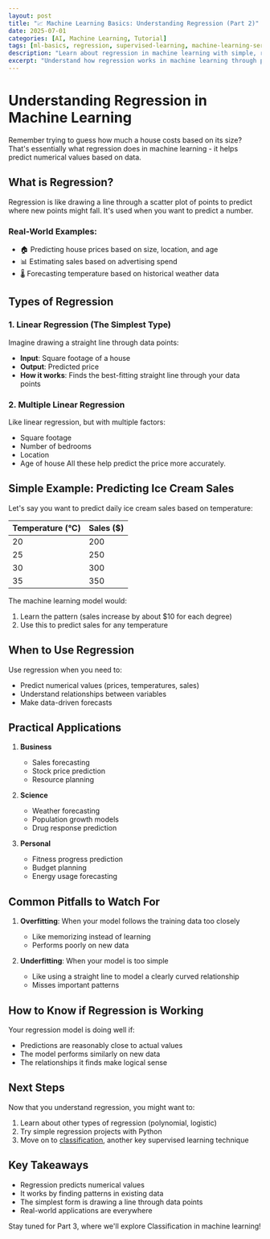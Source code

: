 ```yaml
---
layout: post
title: "📈 Machine Learning Basics: Understanding Regression (Part 2)"
date: 2025-07-01
categories: [AI, Machine Learning, Tutorial]
tags: [ml-basics, regression, supervised-learning, machine-learning-series, predictive-modeling]
description: "Learn about regression in machine learning with simple, real-world examples."
excerpt: "Understand how regression works in machine learning through practical examples, from predicting house prices to estimating sales."
---
```


# Understanding Regression in Machine Learning

Remember trying to guess how much a house costs based on its size? That's essentially what regression does in machine learning - it helps predict numerical values based on data.

## What is Regression?

Regression is like drawing a line through a scatter plot of points to predict where new points might fall. It's used when you want to predict a number.

### Real-World Examples:
- 🏠 Predicting house prices based on size, location, and age
- 📊 Estimating sales based on advertising spend
- 🌡️ Forecasting temperature based on historical weather data

## Types of Regression

### 1. Linear Regression (The Simplest Type)
Imagine drawing a straight line through data points:
- **Input**: Square footage of a house
- **Output**: Predicted price
- **How it works**: Finds the best-fitting straight line through your data points

### 2. Multiple Linear Regression
Like linear regression, but with multiple factors:
- Square footage
- Number of bedrooms
- Location
- Age of house
All these help predict the price more accurately.

## Simple Example: Predicting Ice Cream Sales

Let's say you want to predict daily ice cream sales based on temperature:

Temperature (°C) | Sales ($)
----------------|----------
20              | 200
25              | 250
30              | 300
35              | 350

The machine learning model would:
1. Learn the pattern (sales increase by about $10 for each degree)
2. Use this to predict sales for any temperature

## When to Use Regression

Use regression when you need to:
- Predict numerical values (prices, temperatures, sales)
- Understand relationships between variables
- Make data-driven forecasts

## Practical Applications

1. **Business**
   - Sales forecasting
   - Stock price prediction
   - Resource planning

2. **Science**
   - Weather forecasting
   - Population growth models
   - Drug response prediction

3. **Personal**
   - Fitness progress prediction
   - Budget planning
   - Energy usage forecasting

## Common Pitfalls to Watch For

1. **Overfitting**: When your model follows the training data too closely
   - Like memorizing instead of learning
   - Performs poorly on new data

2. **Underfitting**: When your model is too simple
   - Like using a straight line to model a clearly curved relationship
   - Misses important patterns

## How to Know if Regression is Working

Your regression model is doing well if:
- Predictions are reasonably close to actual values
- The model performs similarly on new data
- The relationships it finds make logical sense

## Next Steps

Now that you understand regression, you might want to:
1. Learn about other types of regression (polynomial, logistic)
2. Try simple regression projects with Python
3. Move on to [classification](/2025-07-01-machine-learning-classification), another key supervised learning technique

## Key Takeaways

- Regression predicts numerical values
- It works by finding patterns in existing data
- The simplest form is drawing a line through data points
- Real-world applications are everywhere

Stay tuned for Part 3, where we'll explore Classification in machine learning!
